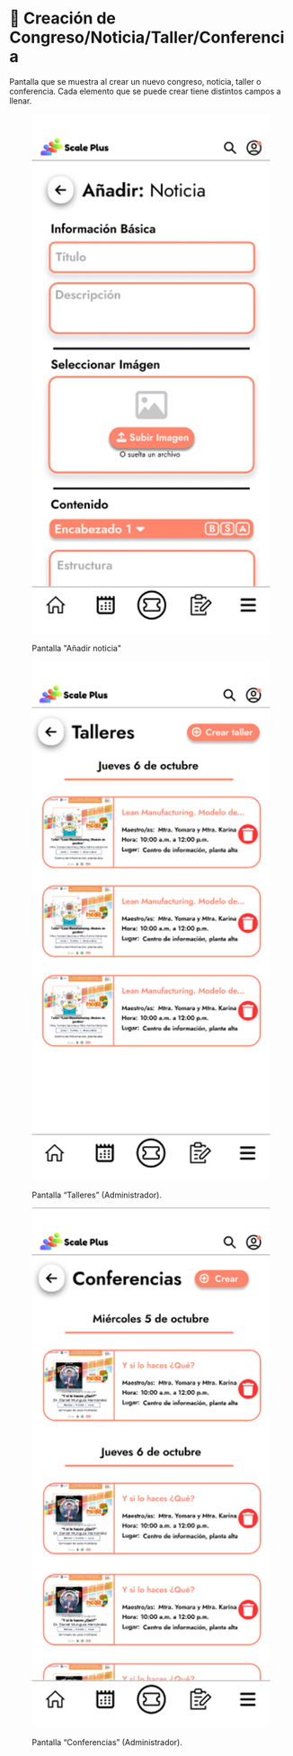 # 📍 Creación de Congreso/Noticia/Taller/Conferencia

Pantalla que se muestra al crear un nuevo congreso, noticia, taller o conferencia. Cada elemento que se puede crear tiene distintos campos a llenar.

<figure><img src="../../.gitbook/assets/Pantalla “Añadir Noticia”_.png" alt=""><figcaption><p>Pantalla "Añadir noticia"</p></figcaption></figure>

<figure><img src="../../.gitbook/assets/Pantalla “Talleres” (Administrador)_.png" alt=""><figcaption><p>Pantalla “Talleres” (Administrador).</p></figcaption></figure>

<figure><img src="../../.gitbook/assets/Pantalla “Conferencias” (Administrador)_.png" alt=""><figcaption><p>Pantalla “Conferencias” (Administrador).</p></figcaption></figure>
